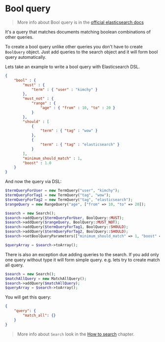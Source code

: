 # Bool query

> More info about Bool query is in the [official elasticsearch docs][1]

It's a query that matches documents matching boolean combinations of other queries.

To create a bool query unlike other queries you don't have to create `BoolQuery` object. Just add queries to the search object and it will form bool query automatically.

Lets take an example to write a bool query with Elasticsearch DSL.

```JSON
{
    "bool" : {
        "must" : {
            "term" : { "user" : "kimchy" }
        },
        "must_not" : {
            "range" : {
                "age" : { "from" : 10, "to" : 20 }
            }
        },
        "should" : [
            {
                "term" : { "tag" : "wow" }
            },
            {
                "term" : { "tag" : "elasticsearch" }
            }
        ],
        "minimum_should_match" : 1,
        "boost" : 1.0
    }
}
```

And now the query via DSL:

```php
$termQueryForUser = new TermQuery("user", "kimchy");
$termQueryForTag1 = new TermQuery("tag", "wow");
$termQueryForTag2 = new TermQuery("tag", "elasticsearch");
$rangeQuery = new RangeQuery("age", ["from" => 10, "to" => 20]);

$search = new Search();
$search->addQuery($termQueryForUser, BoolQuery::MUST);
$search->addQuery($rangeQuery, BoolQuery::MUST_NOT);
$search->addQuery($termQueryForTag1, BoolQuery::SHOULD);
$search->addQuery($termQueryForTag2, BoolQuery::SHOULD);
$search->setBoolQueryParameters(["minimum_should_match" => 1, "boost" => 1]);

$queryArray = $search->toArray();
```

There is also an exception due adding queries to the search. If you add only one query without type it will form simple query. e.g. lets try to create match all query.

```php
$search = new Search();
$matchAllQuery = new MatchAllQuery();
$search->addQuery($matchAllQuery);
$queryArray = $search->toArray();
```

You will get this query:
```JSON
{
    "query": {
        "match_all": {}
    }
}
```

> More info about `Search` look in the [How to search](../HowTo/HowToSearch.md) chapter.



[1]: https://www.elastic.co/guide/en/elasticsearch/reference/current/query-dsl-bool-query.html
